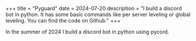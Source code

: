 +++
title = "Pyguard"
date = 2024-07-20
description = "I build a discord bot in python. It has some basic commands like per server leveling or global leveling. You can find the code on Github."
+++

In the summer of 2024 I build a discord bot in python using pycord.
